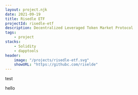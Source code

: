 ```yaml
---
layout: project.njk
date: 2021-09-19
title: Risedle ETF
projectId: risedle-etf
description: Decentralized Leveraged Token Market Protocol
tags:
    - project
stacks:
    - Solidity
    - dapptools
header:
    image: "/projects/risedle-etf.svg"
    showURL: "https://githubc.com/riselde"
---
```


test

hello
